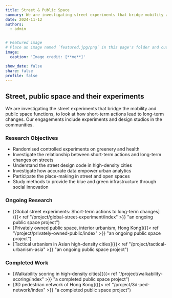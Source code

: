 ```yaml
---
title: Street & Public Space
summary: We are investigating street experiments that bridge mobility and public space functions to look at how short-term actions lead to long-term changes.
date: 2024-11-12
authors:
  - admin


# Featured image
# Place an image named `featured.jpg/png` in this page's folder and customize its options here.
image:
  caption: 'Image credit: [**me**]'

show_date: false
share: false
profile: false
---
```



## Street, public space and their experiments

We are investigating the street experiments that bridge the mobility and public space functions, to look at how short-term actions lead to long-term changes. Our engagements include experiments and design studios in the communities. 

### Research Objectives

- Randomised controlled experiments on greenery and health
- Investigate the relationship between short-term actions and long-term changes on streets
- Understand the street design code in high-density cities
- Investigate how accurate data empower urban analytics 
- Participate the place-making in street and open spaces
- Study methods to provide the blue and green infrastructure through social innovation


### Ongoing Research

- [Global street experiments: Short-term actions to long-term changes]({{< ref "/project/global-street-experiment/index" >}} "an ongoing public space project")
- [Privately owned public space, interior urbanism, Hong Kong]({{< ref "/project/privately-owned-public/index" >}} "an ongoing public space project")
- [Tactical urbanism in Asian high-density cities]({{< ref "/project/tactical-urbanism-asia" >}} "an ongoing public space project")

### Completed Work
- [Walkability scoring in high-density cities]({{< ref "/project/walkability-scoring/index" >}} "a completed public space project")
- [3D pedestrian network of Hong Kong]({{< ref "/project/3d-ped-network/index" >}} "a completed public space project")